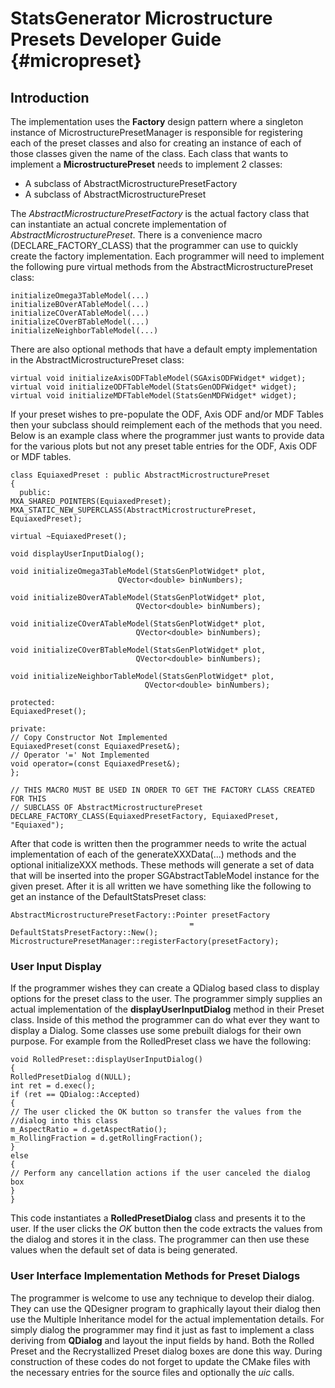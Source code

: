 StatsGenerator Microstructure Presets Developer Guide {#micropreset}
===========


## Introduction
The implementation uses the **Factory** design pattern where a singleton instance of MicrostructurePresetManager is responsible for registering each of the preset classes and also for creating an instance of each of those classes given the name of the class. Each class that wants to implement a **MicrostructurePreset** needs to implement 2 classes:
- A subclass of AbstractMicrostructurePresetFactory
- A subclass of AbstractMicrostructurePreset

The _AbstractMicrostructurePresetFactory_ is the actual factory class that can instantiate an actual concrete implementation of _AbstractMicrostructurePreset_. There is a convenience macro (DECLARE_FACTORY_CLASS) that the programmer can use to quickly create the factory implementation. Each programmer will need to implement the following pure virtual methods from the AbstractMicrostructurePreset class:

    initializeOmega3TableModel(...)
    initializeBOverATableModel(...)
    initializeCOverATableModel(...)
    initializeCOverBTableModel(...)
    initializeNeighborTableModel(...)


There are also optional methods that have a default empty implementation in the AbstractMicrostructurePreset class:

    virtual void initializeAxisODFTableModel(SGAxisODFWidget* widget);
    virtual void initializeODFTableModel(StatsGenODFWidget* widget);
    virtual void initializeMDFTableModel(StatsGenMDFWidget* widget);


If your preset wishes to pre-populate the ODF, Axis ODF and/or MDF Tables then your subclass should reimplement each of the methods that you need. Below is an example class where the programmer just wants to provide data for the various plots but not any preset table entries for the ODF, Axis ODF or MDF tables.

    class EquiaxedPreset : public AbstractMicrostructurePreset
    {
      public:
    MXA_SHARED_POINTERS(EquiaxedPreset);
    MXA_STATIC_NEW_SUPERCLASS(AbstractMicrostructurePreset, EquiaxedPreset);

    virtual ~EquiaxedPreset();

    void displayUserInputDialog();

    void initializeOmega3TableModel(StatsGenPlotWidget* plot,
                            QVector<double> binNumbers);

    void initializeBOverATableModel(StatsGenPlotWidget* plot,
                                QVector<double> binNumbers);

    void initializeCOverATableModel(StatsGenPlotWidget* plot,
                                QVector<double> binNumbers);

    void initializeCOverBTableModel(StatsGenPlotWidget* plot,
                                QVector<double> binNumbers);

    void initializeNeighborTableModel(StatsGenPlotWidget* plot,
                                  QVector<double> binNumbers);

    protected:
    EquiaxedPreset();

    private:
    // Copy Constructor Not Implemented
    EquiaxedPreset(const EquiaxedPreset&);
    // Operator '=' Not Implemented
    void operator=(const EquiaxedPreset&);
    };
    
    // THIS MACRO MUST BE USED IN ORDER TO GET THE FACTORY CLASS CREATED FOR THIS
    // SUBCLASS OF AbstractMicrostructurePreset
    DECLARE_FACTORY_CLASS(EquiaxedPresetFactory, EquiaxedPreset, "Equiaxed");


After that code is written then the programmer needs to write the actual implementation of each of the generateXXXData(...) methods and the optional initializeXXX methods. These methods will generate a set of data that will be inserted into the proper SGAbstractTableModel instance for the given preset. After it is all written we have something like the following to get an instance of the DefaultStatsPreset class:


    AbstractMicrostructurePresetFactory::Pointer presetFactory
                                            = DefaultStatsPresetFactory::New();
    MicrostructurePresetManager::registerFactory(presetFactory);


###  User Input Display
If the programmer wishes they can create a QDialog based class to display options for the preset class to the user. The programmer simply supplies an actual implementation of the **displayUserInputDialog** method in their Preset class. Inside of this method the programmer can do what ever they want to display a Dialog. Some classes use some prebuilt dialogs for their own purpose. For example from the RolledPreset class we have the following:


    void RolledPreset::displayUserInputDialog()
    {
    RolledPresetDialog d(NULL);
    int ret = d.exec();
    if (ret == QDialog::Accepted)
    {
    // The user clicked the OK button so transfer the values from the
    //dialog into this class
    m_AspectRatio = d.getAspectRatio();
    m_RollingFraction = d.getRollingFraction();
    }
    else
    {
    // Perform any cancellation actions if the user canceled the dialog box
    }
    }


This code instantiates a **RolledPresetDialog** class and presents it to the user. If the user clicks the _OK_ button then the code extracts the values from the dialog and stores it in the class. The programmer can then use these values when the default set of data is being generated.

### User Interface Implementation Methods for Preset Dialogs
The programmer is welcome to use any technique to develop their dialog. They can use the QDesigner program to graphically layout their dialog then use the Multiple Inheritance model for the actual implementation details. For simply dialog the programmer may find it just as fast to implement a class deriving from **QDialog** and layout the input fields by hand. Both the Rolled Preset and the Recrystallized Preset dialog boxes are done this way. During construction of these codes do not forget to update the CMake files with the necessary entries for the source files and optionally the _uic_ calls.

 








